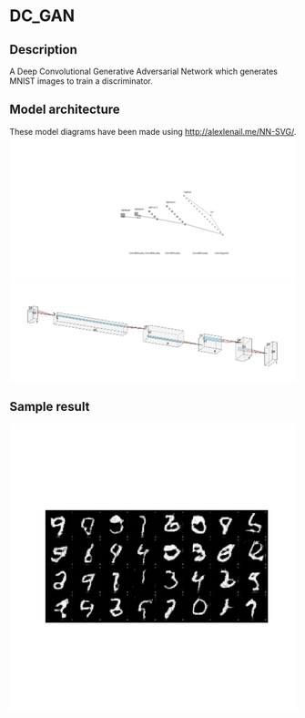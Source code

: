 # DC_GAN
## Description
A Deep Convolutional Generative Adversarial Network which generates MNIST images to train a discriminator.

## Model architecture
These model diagrams have been made using http://alexlenail.me/NN-SVG/.
![Discriminator](https://raw.githubusercontent.com/paulbmiller/DC_GAN/master/github/Discriminator.svg)
![Generator](https://raw.githubusercontent.com/paulbmiller/DC_GAN/master/github/Generator.PNG)

## Sample result
![](https://raw.githubusercontent.com/paulbmiller/DC_GAN/master/results/250_epochs/327074246_250.png)